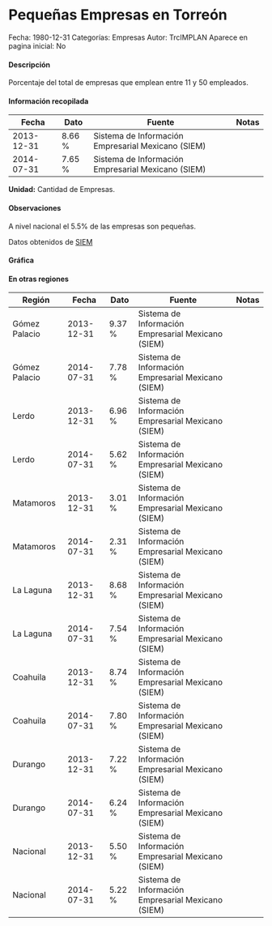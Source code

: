 Pequeñas Empresas en Torreón
=====

Fecha: 1980-12-31
Categorías: Empresas
Autor: TrcIMPLAN
Aparece en pagina inicial: No

#### Descripción

Porcentaje del total de empresas que emplean entre 11 y 50 empleados.

#### Información recopilada

<table class="table table-hover table-bordered matriz">
<thead>
<tr>
<th>Fecha</th>
<th>Dato</th>
<th>Fuente</th>
<th>Notas</th>
</tr>
</thead>
<tbody>
<tr>
<td>2013-12-31</td>
<td class="derecha">8.66 %</td>
<td>Sistema de Información Empresarial Mexicano (SIEM)</td>
<td></td>
</tr>
<tr>
<td>2014-07-31</td>
<td class="derecha">7.65 %</td>
<td>Sistema de Información Empresarial Mexicano (SIEM)</td>
<td></td>
</tr>
</tbody>
</table>

<b>Unidad:</b> Cantidad de Empresas.

#### Observaciones

A nivel nacional el 5.5% de las empresas son pequeñas.

Datos obtenidos de [SIEM](http://www.siem.gob.mx/siem/estadisticas/EstadoTamanoPublico.asp?p=1)

#### Gráfica

<div id="Morrisiqjwvphp" class="grafica"></div>
<script>
new Morris.Line({
element: 'Morrisiqjwvphp',
data: [{ fecha: '2013-12-31', dato: 8.6600 },{ fecha: '2014-07-31', dato: 7.6500 }],
xkey: 'fecha',
ykeys: ['dato'],
labels: ['Dato'],
lineColors: ['#FF5B02'],
xLabelFormat: function(d) { return d.getDate()+'/'+(d.getMonth()+1)+'/'+d.getFullYear(); },
dateFormat: function(ts) { var d = new Date(ts); return d.getDate() + '/' + (d.getMonth() + 1) + '/' + d.getFullYear(); }
});
</script>

#### En otras regiones

<table class="table table-hover table-bordered matriz">
<thead>
<tr>
<th>Región</th>
<th>Fecha</th>
<th>Dato</th>
<th>Fuente</th>
<th>Notas</th>
</tr>
</thead>
<tbody>
<tr>
<td>Gómez Palacio</td>
<td>2013-12-31</td>
<td class="derecha">9.37 %</td>
<td>Sistema de Información Empresarial Mexicano (SIEM)</td>
<td></td>
</tr>
<tr>
<td>Gómez Palacio</td>
<td>2014-07-31</td>
<td class="derecha">7.78 %</td>
<td>Sistema de Información Empresarial Mexicano (SIEM)</td>
<td></td>
</tr>
<tr>
<td>Lerdo</td>
<td>2013-12-31</td>
<td class="derecha">6.96 %</td>
<td>Sistema de Información Empresarial Mexicano (SIEM)</td>
<td></td>
</tr>
<tr>
<td>Lerdo</td>
<td>2014-07-31</td>
<td class="derecha">5.62 %</td>
<td>Sistema de Información Empresarial Mexicano (SIEM)</td>
<td></td>
</tr>
<tr>
<td>Matamoros</td>
<td>2013-12-31</td>
<td class="derecha">3.01 %</td>
<td>Sistema de Información Empresarial Mexicano (SIEM)</td>
<td></td>
</tr>
<tr>
<td>Matamoros</td>
<td>2014-07-31</td>
<td class="derecha">2.31 %</td>
<td>Sistema de Información Empresarial Mexicano (SIEM)</td>
<td></td>
</tr>
<tr>
<td>La Laguna</td>
<td>2013-12-31</td>
<td class="derecha">8.68 %</td>
<td>Sistema de Información Empresarial Mexicano (SIEM)</td>
<td></td>
</tr>
<tr>
<td>La Laguna</td>
<td>2014-07-31</td>
<td class="derecha">7.54 %</td>
<td>Sistema de Información Empresarial Mexicano (SIEM)</td>
<td></td>
</tr>
<tr>
<td>Coahuila</td>
<td>2013-12-31</td>
<td class="derecha">8.74 %</td>
<td>Sistema de Información Empresarial Mexicano (SIEM)</td>
<td></td>
</tr>
<tr>
<td>Coahuila</td>
<td>2014-07-31</td>
<td class="derecha">7.80 %</td>
<td>Sistema de Información Empresarial Mexicano (SIEM)</td>
<td></td>
</tr>
<tr>
<td>Durango</td>
<td>2013-12-31</td>
<td class="derecha">7.22 %</td>
<td>Sistema de Información Empresarial Mexicano (SIEM)</td>
<td></td>
</tr>
<tr>
<td>Durango</td>
<td>2014-07-31</td>
<td class="derecha">6.24 %</td>
<td>Sistema de Información Empresarial Mexicano (SIEM)</td>
<td></td>
</tr>
<tr>
<td>Nacional</td>
<td>2013-12-31</td>
<td class="derecha">5.50 %</td>
<td>Sistema de Información Empresarial Mexicano (SIEM)</td>
<td></td>
</tr>
<tr>
<td>Nacional</td>
<td>2014-07-31</td>
<td class="derecha">5.22 %</td>
<td>Sistema de Información Empresarial Mexicano (SIEM)</td>
<td></td>
</tr>
</tbody>
</table>

